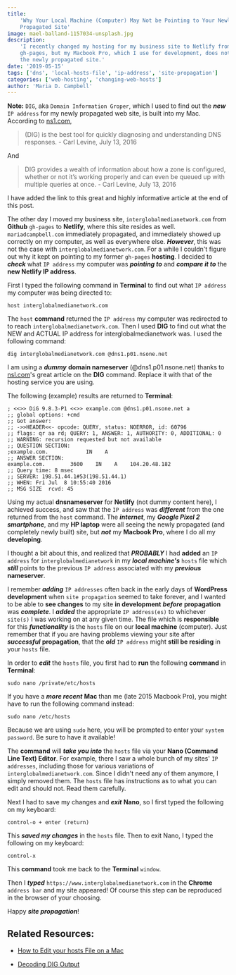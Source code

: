 ```yaml
---
title:
    'Why Your Local Machine (Computer) May Not be Pointing to Your Newly
    Propagated Site'
image: mael-balland-1157034-unsplash.jpg
description:
    'I recently changed my hosting for my business site to Netlify from
    gh-pages, but my Macbook Pro, which I use for development, does not point to
    the newly propagated site.'
date: '2019-05-15'
tags: ['dns', 'local-hosts-file', 'ip-address', 'site-propagation']
categories: ['web-hosting', 'changing-web-hosts']
author: 'Maria D. Campbell'
---
```


**Note:** `DIG`, aka `Domain Information Groper`, which I used to find out the
**_new_** `IP address` for my newly propagated web site, is built into my Mac.
According to
<a href="https://ns1.com/blog/decoding-dig-output" target="_new" rel="noopener noreferrer" title="visit link to NS1 website dedicated to everything DNS (Domain Name System)">ns1.com</a>,

> (DIG) is the best tool for quickly diagnosing and understanding DNS
> responses. - Carl Levine, July 13, 2016

And

> DIG provides a wealth of information about how a zone is configured, whether
> or not it’s working properly and can even be queued up with multiple queries
> at once. - Carl Levine, July 13, 2016

I have added the link to this great and highly informative article at the end of
this post.

The other day I moved my business site, `interglobalmedianetwork.com` from
**Github** `gh-pages` to **Netlify**, where this site resides as well.
`mariadcampbell.com` immediately propagated, and immediately showed up correctly
on my computer, as well as everywhere else. **_However_**, this was not the case
with `interglobalmedianetwork.com`. For a while I couldn't figure out why it
kept on pointing to my former `gh-pages` **hosting**. I decided to **_check_**
what `IP address` my computer was **_pointing to_** and **_compare it to_** the
**new Netlify IP address**.

First I typed the following command in **Terminal** to find out what
`IP address` my computer was being directed to:

```shell
host interglobalmedianetwork.com
```

The `host` **command** returned the `IP address` my computer was redirected to
to reach `interglobalmedianetwork.com`. Then I used **DIG** to find out what the
NEW and ACTUAL IP address for interglobalmedianetwork was. I used the following
command:

```shell
dig interglobalmedianetwork.com @dns1.p01.nsone.net
```

I am using a **_dummy_** **domain nameserver** (@dns1.p01.nsone.net) thanks to
[nsl.com](https://ns1.com/blog/decoding-dig-output)'s great article on the
**DIG** command. Replace it with that of the hosting service you are using.

The following (example) results are returned to **Terminal**:

```shell
; <<>> DiG 9.8.3-P1 <<>> example.com @dns1.p01.nsone.net a
;; global options: +cmd
;; Got answer:
;; ->>HEADER<<- opcode: QUERY, status: NOERROR, id: 60796
;; flags: qr aa rd; QUERY: 1, ANSWER: 1, AUTHORITY: 0, ADDITIONAL: 0
;; WARNING: recursion requested but not available
;; QUESTION SECTION:
;example.com.            IN    A
;; ANSWER SECTION:
example.com.        3600    IN    A    104.20.48.182
;; Query time: 8 msec
;; SERVER: 198.51.44.1#53(198.51.44.1)
;; WHEN: Fri Jul  8 10:55:40 2016
;; MSG SIZE  rcvd: 45
```

Using my actual **dnsnameserver** for **Netlify** (not dummy content here), I
achieved success, and saw that the `IP address` was **_different_** from the one
returned from the `host` command. The **_internet_**, my **_Google Pixel 2
smartphone_**, and my **HP laptop** were all seeing the newly propagated (and
completely newly built) site, but **_not_** my **Macbook Pro**, where I do all
my **developing**.

I thought a bit about this, and realized that **_PROBABLY_** I had **added** an
`IP address` for `interglobalmedianetwork` in my **_local machine's_** `hosts`
file which **_still_** points to the previous `IP address` associated with my
**_previous_** **nameserver**.

I remember **_adding_** `IP addresses` often back in the early days of
**WordPress development** when `site propagation` seemed to take forever, and I
wanted to be able to **see changes** to my site **in development** **_before_**
**propagation** was **_complete_**. I **_added_** the appropriate
`IP address(es)` to whichever `site(s)` I was working on at any given time. The
file which is **responsible** for this **_functionality_** is the `hosts` file
on our **local machine** (computer). Just remember that if you are having
problems viewing your site after **_successful_** **propagation**, that the
**_old_** `IP address` might **still be residing** in your `hosts` file.

In order to **_edit_** the `hosts` file, you first had to **run** the following
**command** in **Terminal**:

```shell
sudo nano /private/etc/hosts
```

If you have a **_more recent_** **Mac** than me (late 2015 Macbook Pro), you
might have to run the following command instead:

```shell
sudo nano /etc/hosts
```

Because we are using `sudo` here, you will be prompted to enter your
`system password`. Be sure to have it available!

The **command** will **_take you into_** the `hosts` file via your **Nano
(Command Line Text) Editor**. For example, there I saw a whole bunch of my
sites' `IP addresses`, including those for various variations of
`interglobalmedianetwork.com`. Since I didn't need any of them anymore, I simply
removed them. The `hosts` file has instructions as to what you can edit and
should not. Read them carefully.

Next I had to save my changes and **_exit_** **Nano**, so I first typed the
following on my keyboard:

```shell
control-o + enter (return)
```

This **_saved my changes_** in the `hosts` file. Then to exit Nano, I typed the
following on my keyboard:

```shell
control-x
```

This **command** took me back to the **Terminal** `window`.

Then I **_typed_** `https://www.interglobalmedianetwork.com` in the **Chrome**
`address bar` and my site appeared! Of course this step can be reproduced in the
browser of your choosing.

Happy **_site propagation_**!

## Related Resources:

-   <a href="https://www.inmotionhosting.com/support/website/how-to/how-to-edit-your-hosts-file-on-a-mac" target="_new" rel="noopener noreferrer" title="visit link to post on the inmotion hosting website entitled 'How to Edit your hosts File on a Mac' to learn more about editing your hosts file on a Mac">How
    to Edit your hosts File on a Mac</a>

-   <a href="https://ns1.com/blog/decoding-dig-output" target="_new" rel="noopener noreferrer" title="visit link to post on the NS1 website entitled 'Decoding DIG Output' to learn more about Domain Information Groper aka DIG">Decoding
    DIG Output</a>
